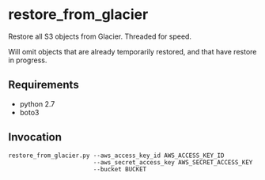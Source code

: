 # restore_from_glacier
Restore all S3 objects from Glacier.  Threaded for speed.

Will omit objects that are already temporarily restored, and that have restore in progress. 

## Requirements
+ python 2.7
+ boto3

## Invocation
```
restore_from_glacier.py --aws_access_key_id AWS_ACCESS_KEY_ID
                        --aws_secret_access_key AWS_SECRET_ACCESS_KEY
                        --bucket BUCKET
```
